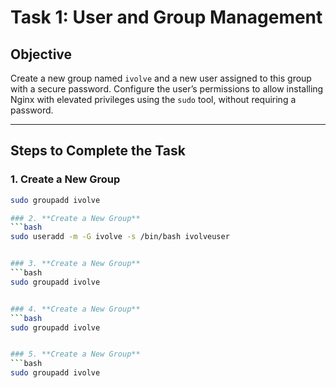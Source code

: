 # Task 1: User and Group Management

## Objective
Create a new group named `ivolve` and a new user assigned to this group with a secure password. Configure the user’s permissions to allow installing Nginx with elevated privileges using the `sudo` tool, without requiring a password.

---

## Steps to Complete the Task

### 1. **Create a New Group**
   ```bash
   sudo groupadd ivolve

### 2. **Create a New Group**
   ```bash
   sudo useradd -m -G ivolve -s /bin/bash ivolveuser


### 3. **Create a New Group**
   ```bash
   sudo groupadd ivolve


### 4. **Create a New Group**
   ```bash
   sudo groupadd ivolve


### 5. **Create a New Group**
   ```bash
   sudo groupadd ivolve

